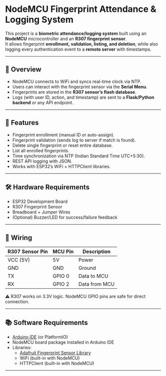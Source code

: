 # NodeMCU Fingerprint Attendance & Logging System  

This project is a **biometric attendance/logging system** built using an **NodeMCU** microcontroller and an **R307 fingerprint sensor**.  
It allows fingerprint **enrollment, validation, listing, and deletion**, while also logging every authentication event to a **remote server** with timestamps.  

---

## 📌 Overview  

- NodeMCU connects to WiFi and syncs real-time clock via NTP.  
- Users can interact with the fingerprint sensor via the **Serial Menu**.  
- Fingerprints are stored in the **R307 sensor’s flash database**.  
- Logs (with user ID, action, and timestamp) are sent to a **Flask/Python backend** or any API endpoint.  

---

## 🚀 Features  

- Fingerprint enrollment (manual ID or auto-assign).  
- Fingerprint validation (sends log to server if match is found).  
- Delete single fingerprint or reset entire database.  
- List all enrolled fingerprints.  
- Time synchronization via NTP (Indian Standard Time UTC+5:30).  
- REST API logging with JSON.  
- Works with ESP32’s WiFi + HTTPClient libraries.  

---

## 🛠 Hardware Requirements  

- ESP32 Development Board  
- R307 Fingerprint Sensor  
- Breadboard + Jumper Wires  
- (Optional) Buzzer/LED for success/failure feedback  

---

## 🔌 Wiring  

| R307 Sensor Pin | MCU Pin | Description |  
|-----------------|-----------|-------------|  
| VCC (5V)        | 5V        | Power       |  
| GND             | GND       | Ground      |  
| TX              | GPIO 0   | Data to MCU |  
| RX              | GPIO 2   | Data from MCU |  

⚠️ R307 works on 3.3V logic. NodeMCU GPIO pins are safe for direct connection.  

---

## 📚 Software Requirements  

- [Arduino IDE](https://www.arduino.cc/en/software) (or PlatformIO)  
- NodeMCU board package installed in Arduino IDE  
- Libraries:  
  - [Adafruit Fingerprint Sensor Library](https://github.com/adafruit/Adafruit-Fingerprint-Sensor-Library)  
  - WiFi (built-in with NodeMCU)  
  - HTTPClient (built-in with NodeMCU)  

---




